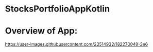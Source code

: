 # StocksPortfolioAppKotlin

# Overview of App: 
https://user-images.githubusercontent.com/23514932/182270048-3e6